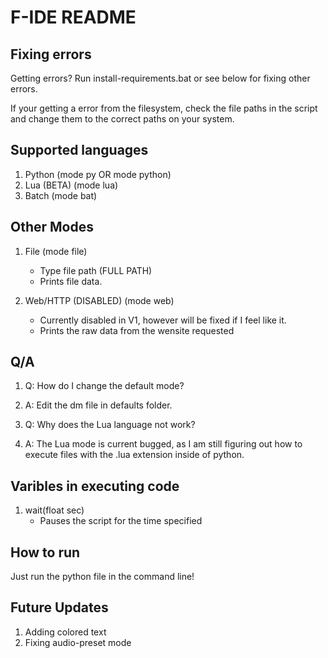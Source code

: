 # F-IDE README

## Fixing errors
Getting errors? Run install-requirements.bat or see below for fixing other errors.

If your getting a error from the filesystem, check the file paths in the script and change them to the correct paths on your system.

## Supported languages
1. Python (mode py OR mode python)
2. Lua (BETA) (mode lua)
3. Batch (mode bat)

## Other Modes
1. File (mode file)
   * Type file path (FULL PATH)
   * Prints file data.

2. Web/HTTP (DISABLED) (mode web)
   * Currently disabled in V1, however will be fixed if I feel like it.
   * Prints the raw data from the wensite requested

## Q/A
1. Q: How do I change the default mode?
2. A: Edit the dm file in defaults folder.
           
3. Q: Why does the Lua language not work?
4. A: The Lua mode is current bugged, as I am still figuring out how to execute files with the .lua extension inside of python.

## Varibles in executing code
1. wait(float sec)
   * Pauses the script for the time specified

## How to run
Just run the python file in the command line!

## Future Updates
1. Adding colored text
2. Fixing audio-preset mode
